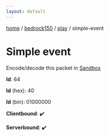 ```yaml
---
layout: default
---
```


[home](/)  /  [bedrock150](/protocol/bedrock150)  /  [play](/protocol/bedrock150/play)  /  simple-event

# Simple event

Encode/decode this packet in [Sandbox](../../../sandbox/bedrock150#Play.SimpleEvent)

**Id**: 64

**Id** (hex): 40

**Id** (bin): 01000000

**Clientbound**: ✔️

**Serverbound**: ✔️

